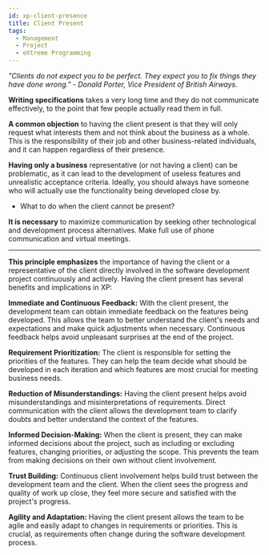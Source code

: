 ```yaml
---
id: xp-client-presence
title: Client Present
tags:
  - Management
  - Project
  - eXtreme Programming
---
```


*"Clients do not expect you to be perfect. They expect you to fix things they have done wrong." - Donald Porter, Vice President of British Airways.*

**Writing specifications** takes a very long time and they do not communicate effectively, to the point that few people actually read them in full.

**A common objection** to having the client present is that they will only request what interests them and not think about the business as a whole. This is the responsibility of their job and other business-related individuals, and it can happen regardless of their presence.

**Having only a business** representative (or not having a client) can be problematic, as it can lead to the development of useless features and unrealistic acceptance criteria. Ideally, you should always have someone who will actually use the functionality being developed close by.

- What to do when the client cannot be present?

**It is necessary** to maximize communication by seeking other technological and development process alternatives. Make full use of phone communication and virtual meetings.

---

**This principle emphasizes** the importance of having the client or a representative of the client directly involved in the software development project continuously and actively. Having the client present has several benefits and implications in XP:

**Immediate and Continuous Feedback:** With the client present, the development team can obtain immediate feedback on the features being developed. This allows the team to better understand the client's needs and expectations and make quick adjustments when necessary. Continuous feedback helps avoid unpleasant surprises at the end of the project.

**Requirement Prioritization:** The client is responsible for setting the priorities of the features. They can help the team decide what should be developed in each iteration and which features are most crucial for meeting business needs.

**Reduction of Misunderstandings:** Having the client present helps avoid misunderstandings and misinterpretations of requirements. Direct communication with the client allows the development team to clarify doubts and better understand the context of the features.

**Informed Decision-Making:** When the client is present, they can make informed decisions about the project, such as including or excluding features, changing priorities, or adjusting the scope. This prevents the team from making decisions on their own without client involvement.

**Trust Building:** Continuous client involvement helps build trust between the development team and the client. When the client sees the progress and quality of work up close, they feel more secure and satisfied with the project's progress.

**Agility and Adaptation:** Having the client present allows the team to be agile and easily adapt to changes in requirements or priorities. This is crucial, as requirements often change during the software development process.